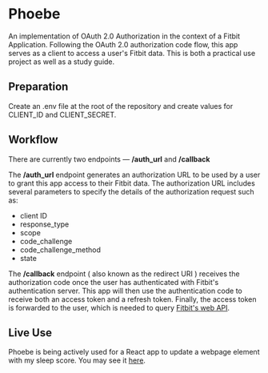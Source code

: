 # Phoebe

An implementation of OAuth 2.0 Authorization in the context of a Fitbit Application.  Following the OAuth 2.0 authorization code flow, this app serves as a client to access a user's Fitbit data. This is both a practical use project as well as a study guide.

## Preparation

Create an .env file at the root of the repository and create values for
CLIENT_ID and CLIENT_SECRET.

## Workflow

There are currently two endpoints — **/auth_url** and **/callback**

The **/auth_url** endpoint generates an authorization URL to be used by a user to grant this app access to their Fitbit data. The authorization URL includes several parameters to specify the details of the authorization request such as:

- client ID
- response_type
- scope
- code_challenge
- code_challenge_method
- state

The **/callback** endpoint ( also known as the redirect URI ) receives the authorization code once the user has authenticated with Fitbit's authentication server. This app will then use the authentication code to receive both an access token and a refresh token. Finally, the access token is forwarded to the user, which is needed to query [Fitbit's web API](https://dev.fitbit.com/build/reference/web-api/).



## Live Use

Phoebe is being actively used for a React app to update a webpage element with my sleep score. You may see it [here](https://johanns.xyz).
